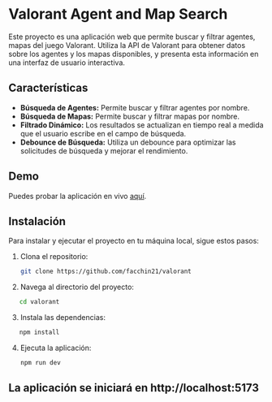 # Valorant Agent and Map Search

Este proyecto es una aplicación web que permite buscar y filtrar agentes, mapas del juego Valorant. Utiliza la API de Valorant para obtener datos sobre los agentes y los mapas disponibles, y presenta esta información en una interfaz de usuario interactiva.

## Características

- **Búsqueda de Agentes:** Permite buscar y filtrar agentes por nombre.
- **Búsqueda de Mapas:** Permite buscar y filtrar mapas por nombre.
- **Filtrado Dinámico:** Los resultados se actualizan en tiempo real a medida que el usuario escribe en el campo de búsqueda.
- **Debounce de Búsqueda:** Utiliza un debounce para optimizar las solicitudes de búsqueda y mejorar el rendimiento.

## Demo

Puedes probar la aplicación en vivo [aquí](https://valorant21.netlify.app/).

## Instalación

Para instalar y ejecutar el proyecto en tu máquina local, sigue estos pasos:

1. Clona el repositorio:
   ```bash
   git clone https://github.com/facchin21/valorant

2. Navega al directorio del proyecto:
```bash
   cd valorant
```

3. Instala las dependencias:
```bash
   npm install
```
4. Ejecuta la aplicación:
   ```bash
   npm run dev
   ```

## La aplicación se iniciará en http://localhost:5173

